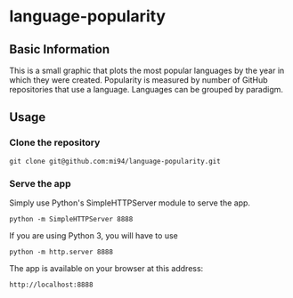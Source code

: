# language-popularity

## Basic Information

This is a small graphic that plots the most popular languages by the year in which they were created. Popularity is measured by number of GitHub repositories that use a language. Languages can be grouped by paradigm.

## Usage

### Clone the repository

`git clone git@github.com:mi94/language-popularity.git`

### Serve the app
Simply use Python's SimpleHTTPServer module to serve the app.

```
python -m SimpleHTTPServer 8888
```

If you are using Python 3, you will have to use

```
python -m http.server 8888
```

The app is available on your browser at this address:
```
http://localhost:8888
```

